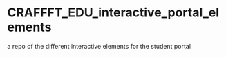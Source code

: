 # CRAFFFT_EDU_interactive_portal_elements
a repo of the different interactive elements for the student portal 
